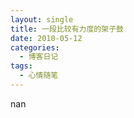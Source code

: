 ```yaml
---
layout: single
title: 一段比较有力度的架子鼓
date: 2010-05-12
categories:
  - 博客日记
tags:
  - 心情随笔
---
```


nan
